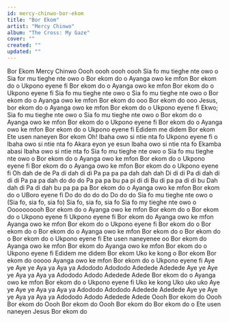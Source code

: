 ```yaml
---
id: mercy-chinwo-bor-ekom
title: "Bor Ekom"
artist: "Mercy Chinwo"
album: "The Cross: My Gaze"
cover: ""
created: ""
updated: ""
---
```


Bor Ekom
Mercy Chinwo
Oooh oooh oooh oooh
Sia fo mu tieghe nte owo o
Sia for mu tieghe nte owo o
Bor ekom do o
Ayanga owo ke mfon
Bor ekom do o
Ukpono eyene fi
Bor ekom do o
Ayanga owo ke mfon
Bor ekom do o
Ukpono eyene fi
Sia fo mu tieghe nte owo o
Sia fo mu tieghe nte owo o
Bor ekom do o
Ayanga owo ke mfon
Bor ekom do ooo
Bor ekom do ooo
Jesus, bor ekom do o
Ayanga owo ke mfon
Bor ekom do o
Ukpono eyene fi
Ekwo;
Sia fo mu tieghe nte owo o
Sia fo mu tieghe nte owo o
Bor ekom do o
Ayanga owo ke mfon
Bor ekom do o
Ukpono eyene fi
Bor ekom do o
Ayanga owo ke mfon
Bor ekom do o
Ukpono eyene fi
Edidem me didem
Bor ekom
Ete usen naneyen
Bor ekom
Oh! Ibaha owo si ntie nta fo
Ukpono eyene fi o
Ibaha owo si ntie nta fo
Akara eyon ye esun
Ibaha owo si ntie nta fo
Ekamba abasi
Ibaha owo si ntie nta fo
Sia fo mu tieghe nte owo o
Sia fo mu tieghe nte owo o
Bor ekom do o
Ayanga owo ke mfon
Bor ekom do o
Ukpono eyene fi
Bor ekom do o
Ayanga owo ke mfon
Bor ekom do o
Ukpono eyene fi
Oh dah de de
Pa di dah di di
Pa pa pa pa dah dah dah
Di di di
Pa di dah di di di
Pa pa pa dah do do do
Pa pa pa bu pa pi di di
Bu di pa pa di di bu
Dah dah di
Pa di dah bu pa pa pa
Bor ekom do o
Ayanga owo ke mfon
Bor ekom do o
UBoro eyene fi
Do do do do do
Do do do
Sia fo mu tieghe nte owo o
(Sia fo, sia fo, sia fo)
Sia fo, sia fo, sia fo
Sia fo my tieghe nte owo o
Oooooooooh
Bor ekom do o
Ayanga owo ke mfon
Bor ekom do o
Bor ekom do o
Ukpono eyene fi
Ukpono eyene fi
Bor ekom do
Ayanga owo ke mfon
Ayanga owo ke mfon
Bor ekom do o
Ukpono eyene fi
Bor ekom do o
Bor ekom do o
Bor ekom do o
Ayanga owo ke mfon
Bor ekom do o
Bor ekom do o
Bor ekom do o
Ukpono eyene fi
Ete usen naneyenee oo
Bor ekom do
Ayanga owo ke mfon
Bor ekom do
Ayanga owo ke mfon
Bor ekom do o
Ukpono eyene fi
Edidem me didem
Bor ekom
Uko ke kong o
Bor ekom
Bor ekom do ooooo
Ayanga owo ke mfon
Bor ekom do o
Ukpono eyene fi
Aye ye
Aye ye
Aya ya
Aya ya
Adododo
Adododo
Adedede
Adedede
Aye ye
Aye ye
Aya ya
Aya ya
Adododo
Adodo
Adedede
Adede
Bor ekom do o
Ayanga owo ke mfon
Bor ekom do o
Ukpono eyene fi
Uko ke kong
Uko uko uko
Aye ye
Aye ye
Aya ya
Aya ya
Adododo
Adododo
Adedede
Adedede
Aye ye
Aye ye
Aya ya
Aya ya
Adododo
Adodo
Adedede
Adede
Oooh
Bor ekom do
Oooh
Bor ekom do
Oooh
Bor ekom do
Oooh
Bor ekom do
Bor ekom do o
Ete usen naneyen
Jesus
Bor ekom do